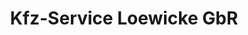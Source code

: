 ---
title: "Kfz-Service Loewicke GbR"
url: /ruedesheim/kfz-service-loewicke-gbr/
shop: Autowerkstatt
---